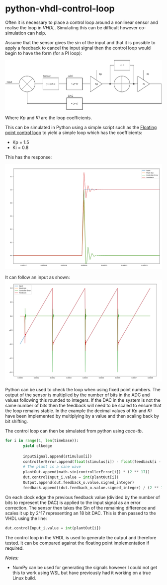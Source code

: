 # python-vhdl-control-loop
Often it is necessary to place a control loop around a nonlinear sensor and realise the loop in *VHDL*. Simulating this can be difficult however co-simulation can help. 

Assume that the sensor gives the sin of the input and that it is possible to apply a feedback to cancel the input signal then the control loop would begin to have the form (for a PI loop):

![Control loop](documentation/ImageSource/ControlLoop.png)


Where *Kp* and *Ki* are the loop coefficients.

This can be simulated in Python using a simple script such as the [Floating point control loop](python/FloatingPointControlLoop.py) to yield a simple loop which has the coefficients:

* Kp = 1.5
* Ki = 0.8

This has the response:

![Loop dynamics](documentation/ImageSource/LoopResponce.png)

It can follow an input as shown:
![Triangle following](documentation/ImageSource/FollowTriangle.png)

Python can be used to check the loop when using fixed point numbers. The output of the sensor is multiplied by the number of bits in the ADC and values following this rounded to integers. If the DAC in the system is not the same number of bits then the feedback will need to be scaled to ensure that the loop remains stable. 
In the example the decimal values of *Kp* and *Ki* have been implemented by multiplying by a value and then scaling back by bit shifting. 

The control loop can then be simulated from python using *coco-tb*.

```python
for i in range(1, len(timebase)):
        yield clkedge

        inputSignal.append(stimulus[i])
        controllerError.append(float(stimulus[i]) - float(feedback[i - 1]))
        # The plant is a sine wave
        plantOut.append(math.sin(controllerError[i]) * (2 ** 17))
        dut.controlInput_i.value = int(plantOut[i])
        Output.append(dut.feedback_o.value.signed_integer)
        feedback.append((dut.feedback_o.value.signed_integer) / (2 ** 17))
```

On each clock edge the previous feedback value (divided by the number of bits to represent the DAC) is applied to the input signal as an error correction. The sensor then takes the Sin of the remaining difference and scales it up by 2^17 representing an 18 bit DAC. This is then passed to the VHDL using the line:

```python
dut.controlInput_i.value = int(plantOut[i])
```

The control loop in the VHDL is used to generate the output and therefore tested. It can be compared against the floating point implementation if required. 

*Notes:*
* NumPy can be used for generating the signals however I could not get this to work using WSL but have previously had it working on a true Linux build.
